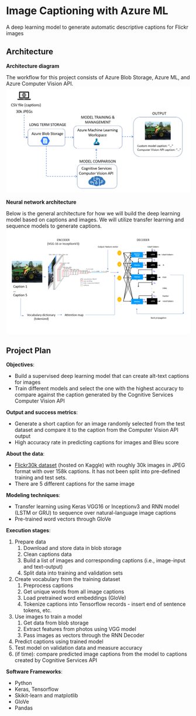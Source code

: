 # Image Captioning with Azure ML

A deep learning model to generate automatic descriptive captions for Flickr images

## Architecture
**Architecture diagram**

The workflow for this project consists of Azure Blob Storage, Azure ML, and Azure Computer Vision API. 
!["Cloud architecture for Image Captioning"](./Media/architecture-diagram.png "Cloud Architecture")

**Neural network architecture**

Below is the general architecture for how we will build the deep learning model based on captions and images. We will utilize transfer learning and sequence models to generate captions.
!["Neural network architecture"](./Media/neural-network-architecture.png "Neural Network Architecture")
	
## Project Plan
**Objectives**:
* Build a supervised deep learning model  that can create alt-text captions for images
* Train different models and select the one with the highest accuracy to compare against the caption generated by the Cognitive Services Computer Vision API 
	
**Output and success metrics**:
* Generate a short caption for an image randomly selected from the test dataset and compare it to the caption from the Computer Vision API output
* High accuracy rate in predicting captions for images and Bleu score
			
**About the data**: 
* [Flickr30k dataset](https://www.kaggle.com/adityajn105/flickr30k) (hosted on Kaggle) with roughly 30k images in JPEG format with over 158k captions. It has not been split into pre-defined training and test sets. 
* There are 5 different captions for the same image
		
**Modeling techniques**:
* Transfer learning using Keras VGG16 or Inceptionv3 and RNN model (LSTM or GRU) to sequence over natural-language image captions
* Pre-trained word vectors through GloVe
	
**Execution stages**:
1) Prepare data
    1) Download and store data in blob storage
    2) Clean captions data
    3) Build a list of images and corresponding captions (i.e., image-input and text-output)
    4) Split data into training and validation sets
2) Create vocabulary from the training dataset
    1) Preprocess captions
    2) Get unique words from all image captions
    3) Load pretrained word embeddings (GloVe)
    4) Tokenize captions into Tensorflow records - insert end of sentence tokens, etc.
3) Use images to train a model
    1) Get data from blob storage
    2) Extract features from photos using VGG model
    3) Pass images as vectors through the RNN Decoder
4) Predict captions using trained model
5) Test model on validation data and measure accuracy
6) (if time): compare predicted image captions from the model to captions created by Cognitive Services API


			
**Software Frameworks**:
* Python
* Keras, Tensorflow
* Skikit-learn and matplotlib
* GloVe
* Pandas